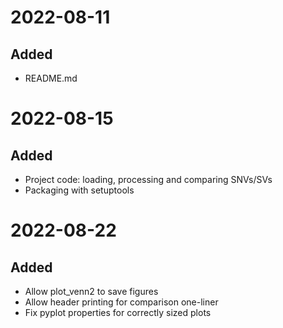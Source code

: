 
# 2022-08-11

## Added

- README.md

# 2022-08-15

## Added

- Project code: loading, processing and comparing SNVs/SVs
- Packaging with setuptools

# 2022-08-22

## Added

- Allow plot_venn2 to save figures
- Allow header printing for comparison one-liner
- Fix pyplot properties for correctly sized plots
